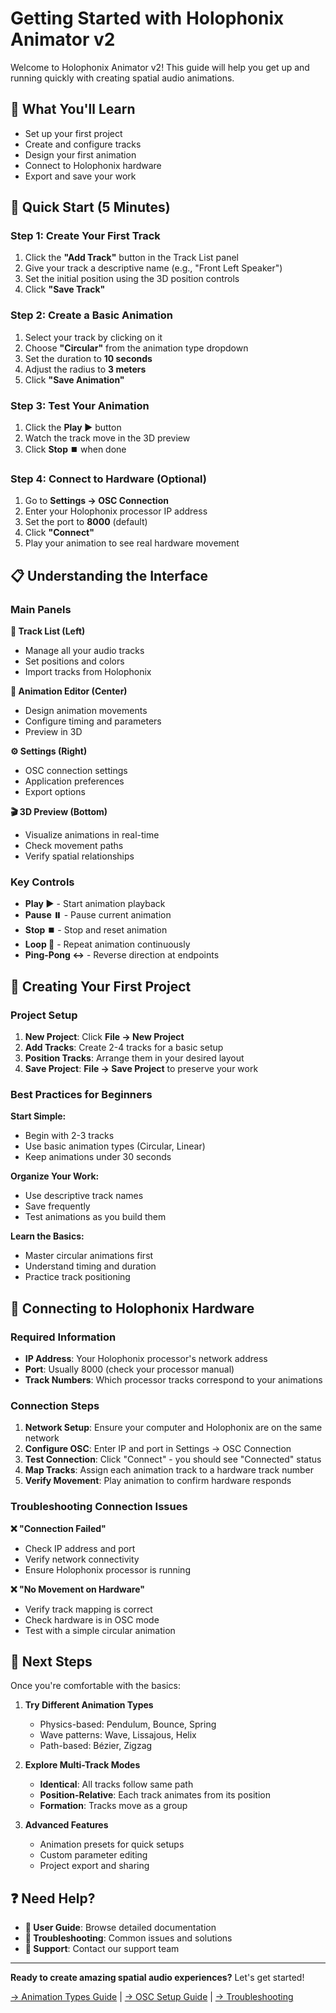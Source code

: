 # Getting Started with Holophonix Animator v2

Welcome to Holophonix Animator v2! This guide will help you get up and running quickly with creating spatial audio animations.

## 🎯 What You'll Learn

- Set up your first project
- Create and configure tracks
- Design your first animation
- Connect to Holophonix hardware
- Export and save your work

## 🚀 Quick Start (5 Minutes)

### Step 1: Create Your First Track
1. Click the **"Add Track"** button in the Track List panel
2. Give your track a descriptive name (e.g., "Front Left Speaker")
3. Set the initial position using the 3D position controls
4. Click **"Save Track"**

### Step 2: Create a Basic Animation
1. Select your track by clicking on it
2. Choose **"Circular"** from the animation type dropdown
3. Set the duration to **10 seconds**
4. Adjust the radius to **3 meters**
5. Click **"Save Animation"**

### Step 3: Test Your Animation
1. Click the **Play ▶️** button
2. Watch the track move in the 3D preview
3. Click **Stop ⏹️** when done

### Step 4: Connect to Hardware (Optional)
1. Go to **Settings → OSC Connection**
2. Enter your Holophonix processor IP address
3. Set the port to **8000** (default)
4. Click **"Connect"**
5. Play your animation to see real hardware movement

## 📋 Understanding the Interface

### Main Panels

**🎵 Track List (Left)**
- Manage all your audio tracks
- Set positions and colors
- Import tracks from Holophonix

**🎨 Animation Editor (Center)**
- Design animation movements
- Configure timing and parameters
- Preview in 3D

**⚙️ Settings (Right)**
- OSC connection settings
- Application preferences
- Export options

**🎬 3D Preview (Bottom)**
- Visualize animations in real-time
- Check movement paths
- Verify spatial relationships

### Key Controls

- **Play ▶️** - Start animation playback
- **Pause ⏸️** - Pause current animation
- **Stop ⏹️** - Stop and reset animation
- **Loop 🔁** - Repeat animation continuously
- **Ping-Pong ↔️** - Reverse direction at endpoints

## 🎨 Creating Your First Project

### Project Setup
1. **New Project**: Click **File → New Project**
2. **Add Tracks**: Create 2-4 tracks for a basic setup
3. **Position Tracks**: Arrange them in your desired layout
4. **Save Project**: **File → Save Project** to preserve your work

### Best Practices for Beginners

**Start Simple:**
- Begin with 2-3 tracks
- Use basic animation types (Circular, Linear)
- Keep animations under 30 seconds

**Organize Your Work:**
- Use descriptive track names
- Save frequently
- Test animations as you build them

**Learn the Basics:**
- Master circular animations first
- Understand timing and duration
- Practice track positioning

## 🔌 Connecting to Holophonix Hardware

### Required Information
- **IP Address**: Your Holophonix processor's network address
- **Port**: Usually 8000 (check your processor manual)
- **Track Numbers**: Which processor tracks correspond to your animations

### Connection Steps
1. **Network Setup**: Ensure your computer and Holophonix are on the same network
2. **Configure OSC**: Enter IP and port in Settings → OSC Connection
3. **Test Connection**: Click "Connect" - you should see "Connected" status
4. **Map Tracks**: Assign each animation track to a hardware track number
5. **Verify Movement**: Play animation to confirm hardware responds

### Troubleshooting Connection Issues

**❌ "Connection Failed"**
- Check IP address and port
- Verify network connectivity
- Ensure Holophonix processor is running

**❌ "No Movement on Hardware"**
- Verify track mapping is correct
- Check hardware is in OSC mode
- Test with a simple circular animation

## 🎯 Next Steps

Once you're comfortable with the basics:

1. **Try Different Animation Types**
   - Physics-based: Pendulum, Bounce, Spring
   - Wave patterns: Wave, Lissajous, Helix
   - Path-based: Bézier, Zigzag

2. **Explore Multi-Track Modes**
   - **Identical**: All tracks follow same path
   - **Position-Relative**: Each track animates from its position
   - **Formation**: Tracks move as a group

3. **Advanced Features**
   - Animation presets for quick setups
   - Custom parameter editing
   - Project export and sharing

## ❓ Need Help?

- **📖 User Guide**: Browse detailed documentation
- **🔧 Troubleshooting**: Common issues and solutions
- **💬 Support**: Contact our support team

---

**Ready to create amazing spatial audio experiences?** Let's get started!

[→ Animation Types Guide](ANIMATION_TYPES.md) | [→ OSC Setup Guide](OSC_SETUP.md) | [→ Troubleshooting](TROUBLESHOOTING.md)
